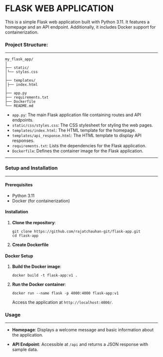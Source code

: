 # **FLASK WEB APPLICATION**

This is a simple Flask web application built with Python 3.11. It features a homepage and an API endpoint. Additionally, it includes Docker support for containerization.

### **Project Structure:**

------

```
my_flask_app/
│
├── static/
│└── styles.css
│
├── templates/
│├── index.html
│
├── app.py
├── requirements.txt
├── Dockerfile
└── README.md
```



- `app.py`: The main Flask application file containing routes and API endpoints.
- `static/css/styles.css`: The CSS stylesheet for styling the web pages.
- `templates/index.html`: The HTML template for the homepage.
- `templates/api_response.html`: The HTML template to display API responses.
- `requirements.txt`: Lists the dependencies for the Flask application.
- `Dockerfile`: Defines the container image for the Flask application.

------

### Setup and Installation

------

#### Prerequisites

- Python 3.11
- Docker (for containerization)

#### Installation

1. **Clone the repository**:

   ```
   git clone https://github.com/rajatchauhan-git/flask-app.git
   cd flask-app
   ```

   

2. **Create Dockerfile**
   
   

#### Docker Setup

1. **Build the Docker image**:

   ```
   docker build -t flask-app:v1 .
   ```

   

2. **Run the Docker container**:

   ```
   docker run --name flask -p 4000:4000 flask-app:v1
   ```

   

   Access the application at `http://localhost:4000/`.
   
   

### Usage

------

- **Homepage**: Displays a welcome message and basic information about the application.

- **API Endpoint**: Accessible at `/api` and returns a JSON response with sample data.
